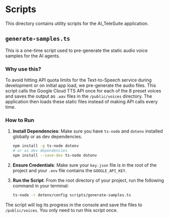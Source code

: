 
# Scripts

This directory contains utility scripts for the AI_TeleSuite application.

## `generate-samples.ts`

This is a one-time script used to pre-generate the static audio voice samples for the AI agents.

### Why use this?

To avoid hitting API quota limits for the Text-to-Speech service during development or on initial app load, we pre-generate the audio files. This script calls the Google Cloud TTS API once for each of the 8 preset voices and saves the output as `.wav` files in the `/public/voices` directory. The application then loads these static files instead of making API calls every time.

### How to Run

1.  **Install Dependencies**: Make sure you have `ts-node` and `dotenv` installed globally or as dev dependencies.
    ```bash
    npm install -g ts-node dotenv
    # or as dev dependencies
    npm install --save-dev ts-node dotenv
    ```

2.  **Ensure Credentials**: Make sure your `key.json` file is in the root of the project and your `.env` file contains the `GOOGLE_API_KEY`.

3.  **Run the Script**: From the root directory of your project, run the following command in your terminal:

    ```bash
    ts-node -r dotenv/config scripts/generate-samples.ts
    ```

The script will log its progress in the console and save the files to `/public/voices`. You only need to run this script once.
